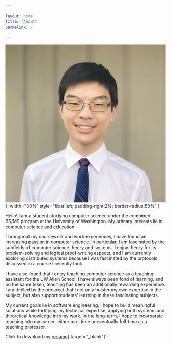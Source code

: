 ```yaml
---

layout: home
title: "About"
permalink: /

---
```


![profile picture](assets/profile.jpg){: width="30%" style="float:left; padding-right:2%; border-radius:50%" }

Hello! I am a student studying computer science under the combined BS/MS program at the University of Washington. My primary interests lie in computer science and education. 

Throughout my coursework and work experiences, I have found an increasing passion in computer science. In particular, I am fascinated by the subfields of computer science theory and systems. I enjoy theory for its problem-solving and logical proof-writing aspects, and I am currently exploring distributed systems because I was fascinated by the protocols discussed in a course I recently took.

I have also found that I enjoy teaching computer science as a teaching assistant for the UW Allen School. I have always been fond of learning, and on the same token, teaching has been an additionally rewarding experience. I am thrilled by the prospect that I not only bolster my own expertise in the subject, but also support students' learning in these fascinating subjects.

My current goals lie in software engineering. I hope to build meaningful solutions while fortifying my technical expertise, applying both systems and theoretical knowledge into my work. In the long-term, I hope to incorporate teaching into my career, either part-time or eventually full-time as a teaching professor.

Click to download my [resume](/assets/resume.pdf){:target="_blank"}!
